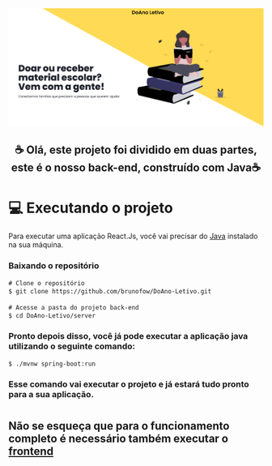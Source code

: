 <img src="assets/Grupo20Banner.png">

<h2 align="center" >
☕ Olá, este projeto foi dividido em duas partes, <br> este é o nosso back-end, construído com Java☕
</h2>

#

# 💻 Executando o projeto
Para executar uma aplicação React.Js, você vai precisar do [Java][java] instalado na sua máquina.

### Baixando o repositório

```
# Clone o repositório
$ git clone https://github.com/brunofow/DoAno-Letivo.git

# Acesse a pasta do projeto back-end
$ cd DoAno-Letivo/server
```

### Pronto depois disso, você já pode executar a aplicação java utilizando o seguinte comando:
```
$ ./mvnw spring-boot:run
```

### Esse comando vai executar o projeto e já estará tudo pronto para a sua aplicação.

# 

## Não se esqueça que para o funcionamento completo é necessário também executar o [frontend][front]

[java]: https://www.java.com/pt-BR/
[front]: https://github.com/brunofow/DoAno-Letivo/blob/developer/web/README.md

